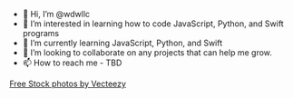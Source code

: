 - 👋 Hi, I’m @wdwllc
- 👀 I’m interested in learning how to code JavaScript, Python, and Swift programs
- 🌱 I’m currently learning JavaScript, Python, and Swift
- 💞️ I’m looking to collaborate on any projects that can help me grow.
- 📫 How to reach me - TBD

<!---
wdwllc/wdwllc is a ✨ special ✨ repository because its `README.md` (this file) appears on your GitHub profile.
You can click the Preview link to take a look at your changes.
--->
<a href="https://www.vecteezy.com/free-photos">Free Stock photos by Vecteezy</a>
